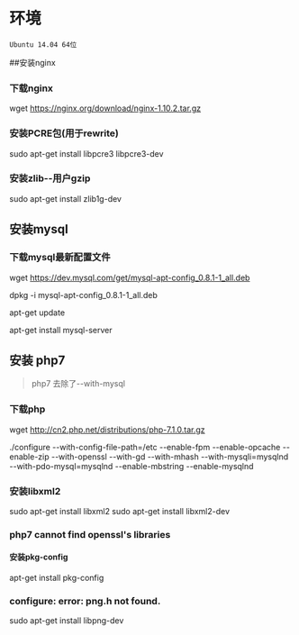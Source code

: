 # 环境
	Ubuntu 14.04 64位

##安装nginx

### 下载nginx
wget https://nginx.org/download/nginx-1.10.2.tar.gz

### 安装PCRE包(用于rewrite)
sudo apt-get install libpcre3 libpcre3-dev

### 安装zlib--用户gzip
sudo apt-get install zlib1g-dev

## 安装mysql

### 下载mysql最新配置文件
wget https://dev.mysql.com/get/mysql-apt-config_0.8.1-1_all.deb

dpkg -i mysql-apt-config_0.8.1-1_all.deb

apt-get update

apt-get install mysql-server


## 安装 php7

> php7 去除了--with-mysql

### 下载php 
wget http://cn2.php.net/distributions/php-7.1.0.tar.gz

./configure --with-config-file-path=/etc --enable-fpm  --enable-opcache --enable-zip --with-openssl --with-gd --with-mhash --with-mysqli=mysqlnd --with-pdo-mysql=mysqlnd --enable-mbstring --enable-mysqlnd

### 安装libxml2
sudo apt-get install libxml2
sudo apt-get install libxml2-dev

### php7 cannot find openssl's libraries
#### 安装pkg-config
apt-get install pkg-config

### configure: error: png.h not found.
sudo apt-get install libpng-dev
